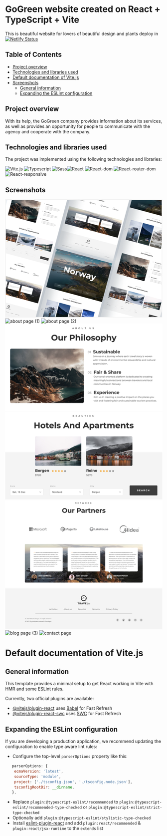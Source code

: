 # GoGreen website created on React + TypeScript + Vite

This is beautiful website for lovers of beautiful design and plants deploy in [![Netlify Status](https://api.netlify.com/api/v1/badges/9c02b926-3595-452a-b9dc-32116e46a0c5/deploy-status)](https://app.netlify.com/sites/go-green-website/deploys)

## Table of Contents

- [Project overview](#project-overview)
- [Technologies and libraries used](#technologies-and-libraries-used)
- [Default documentation of Vite.js](#default-documentation-of-vitejs)
- [Screenshots](#screenshots)
  - [General information](#general-information)
  - [Expanding the ESLint configuration](#general-informatione)

## Project overview

With its help, the GoGreen company provides information about its services, as well as provides an opportunity for people to communicate with the agency and cooperate with the company.

## Technologies and libraries used

The project was implemented using the following technologies and libraries:

![Vite.js](https://img.shields.io/badge/Vite.js-4.4.5-lightskyblue) ![Typescript](https://img.shields.io/badge/Typescript-5.0.2-darkslateblue) ![Sass](https://img.shields.io/badge/Sass-1.69.5-coral)![React](https://img.shields.io/badge/React.js-18.2.0-teal) ![React-dom](https://img.shields.io/badge/React%20dom-18.2.0-lightgpink) ![React-router-dom](https://img.shields.io/badge/React%20router%20dom-6.18.0-lightpink) ![React-responsive](https://img.shields.io/badge/React%20responsive-9.0.2-lavenderblush)

## Screenshots

![home page](./src/assets/screenshots/1.png)
![about page (1)](./src/assets/screenshots/2.png)
![about page (2)](./src/assets/screenshots/3.png)
![services page (1)](./src/assets/screenshots/4.png)
![services page (2)](./src/assets/screenshots/5.png)
![blog page (1)](./src/assets/screenshots/6.png)
![blog page (2)](./src/assets/screenshots/7.png)
![blog page (3)](./src/assets/screenshots/8.png)
![contact page](./src/assets/screenshots/9.png)

# Default documentation of Vite.js

## General information

This template provides a minimal setup to get React working in Vite with HMR and some ESLint rules.

Currently, two official plugins are available:

- [@vitejs/plugin-react](https://github.com/vitejs/vite-plugin-react/blob/main/packages/plugin-react/README.md) uses [Babel](https://babeljs.io/) for Fast Refresh
- [@vitejs/plugin-react-swc](https://github.com/vitejs/vite-plugin-react-swc) uses [SWC](https://swc.rs/) for Fast Refresh

## Expanding the ESLint configuration

If you are developing a production application, we recommend updating the configuration to enable type aware lint rules:

- Configure the top-level `parserOptions` property like this:

```js
   parserOptions: {
    ecmaVersion: 'latest',
    sourceType: 'module',
    project: ['./tsconfig.json', './tsconfig.node.json'],
    tsconfigRootDir: __dirname,
   },
```

- Replace `plugin:@typescript-eslint/recommended` to `plugin:@typescript-eslint/recommended-type-checked` or `plugin:@typescript-eslint/strict-type-checked`
- Optionally add `plugin:@typescript-eslint/stylistic-type-checked`
- Install [eslint-plugin-react](https://github.com/jsx-eslint/eslint-plugin-react) and add `plugin:react/recommended` & `plugin:react/jsx-runtime` to the `extends` list
